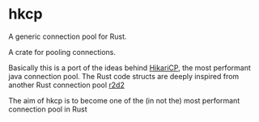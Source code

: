 # hkcp



A generic connection pool for Rust.

A crate for pooling connections. 

Basically this is a port of the ideas behind [HikariCP](https://github.com/brettwooldridge/HikariCP), the most performant java connection pool.
The Rust code structs are deeply inspired from another Rust connection pool [r2d2](https://docs.rs/r2d2)

The aim of hkcp is to become one of the (in not the) most performant connection pool in Rust